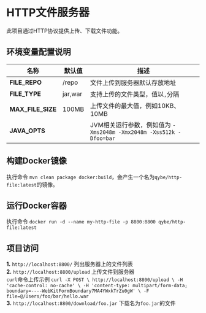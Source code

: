 # HTTP文件服务器
此项目通过HTTP协议提供上传、下载文件功能。

## 环境变量配置说明
| 名称 | 默认值 |  描述|
| -----|-----|-----|
| **FILE_REPO**| /repo | 文件上传到服务器默认存放地址 |
| **FILE_TYPE** | jar,war | 支持上传的文件类型，值以`,`分隔 |
| **MAX_FILE_SIZE** | 100MB | 上传文件的最大值，例如10KB、10MB |
| **JAVA_OPTS** | | JVM相关运行参数，例如值为 `-Xms2048m -Xmx2048m -Xss512k -Dfoo=bar` |

## 构建Docker镜像
执行命令 `mvn clean package docker:build`，会产生一个名为`qybe/http-file:latest`的镜像。

## 运行Docker容器
执行命令 `docker run -d --name my-http-file -p 8800:8800 qybe/http-file:latest`

## 项目访问
**1.** `http://localhost:8800/` 列出服务器上的文件列表<br>
**2.**  `http://localhost:8800/upload` 上传文件到服务器<br>
`curl`命令上传示例 `curl -X POST \
              http://localhost:8800/upload \
              -H 'cache-control: no-cache' \
              -H 'content-type: multipart/form-data; boundary=----WebKitFormBoundary7MA4YWxkTrZu0gW' \
              -F file=@/Users/foo/bar/hello.war`<br>
**3.** `http://localhost:8800/download/foo.jar` 下载名为`foo.jar`的文件

